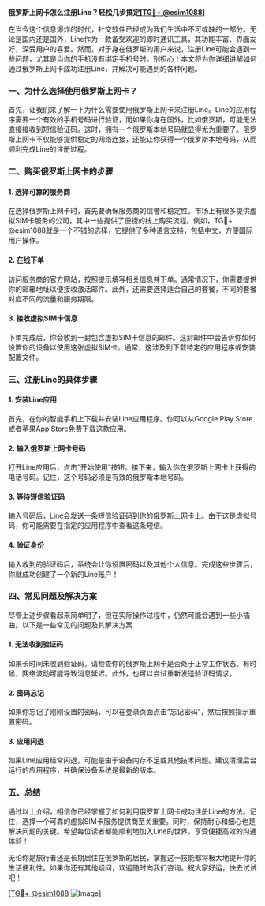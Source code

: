 **俄罗斯上网卡怎么注册Line？轻松几步搞定[[TG💪+ @esim1088](https://t.me/s/esim1088)]**

在当今这个信息爆炸的时代，社交软件已经成为我们生活中不可或缺的一部分。无论是国内还是国外，Line作为一款备受欢迎的即时通讯工具，其功能丰富、界面友好，深受用户的喜爱。然而，对于身在俄罗斯的用户来说，注册Line可能会遇到一些问题，尤其是当你的手机没有绑定手机号时。别担心！本文将为你详细讲解如何通过俄罗斯上网卡成功注册Line，并解决可能遇到的各种问题。

### 一、为什么选择使用俄罗斯上网卡？

首先，让我们来了解一下为什么需要使用俄罗斯上网卡来注册Line。Line的应用程序需要一个有效的手机号码进行验证，而如果你身在国外，比如俄罗斯，可能无法直接接收到短信验证码。这时，拥有一个俄罗斯本地号码就显得尤为重要了。俄罗斯上网卡不仅能够提供稳定的网络连接，还能让你获得一个俄罗斯本地号码，从而顺利完成Line的注册过程。

### 二、购买俄罗斯上网卡的步骤

#### 1. 选择可靠的服务商

在选择俄罗斯上网卡时，首先要确保服务商的信誉和稳定性。市场上有很多提供虚拟SIM卡服务的公司，其中一些提供了便捷的线上购买流程。例如，TG💪+ @esim1088就是一个不错的选择，它提供了多种语言支持，包括中文，方便国际用户操作。

#### 2. 在线下单

访问服务商的官方网站，按照提示填写相关信息并下单。通常情况下，你需要提供你的邮箱地址以便接收激活邮件。此外，还需要选择适合自己的套餐，不同的套餐对应不同的流量和服务期限。

#### 3. 接收虚拟SIM卡信息

下单完成后，你会收到一封包含虚拟SIM卡信息的邮件。这封邮件中会告诉你如何设置你的设备以使用这张虚拟SIM卡。通常，这涉及到下载特定的应用程序或安装配置文件。

### 三、注册Line的具体步骤

#### 1. 安装Line应用

首先，在你的智能手机上下载并安装Line应用程序。你可以从Google Play Store或者苹果App Store免费下载这款应用。

#### 2. 输入俄罗斯上网卡号码

打开Line应用后，点击“开始使用”按钮。接下来，输入你在俄罗斯上网卡上获得的电话号码。记住，这个号码必须是有效的俄罗斯本地号码。

#### 3. 等待短信验证码

输入号码后，Line会发送一条短信验证码到你的俄罗斯上网卡上。由于这是虚拟号码，你可能需要在指定的应用程序中查看这条短信。

#### 4. 验证身份

输入收到的验证码后，系统会让你设置密码以及其他个人信息。完成这些步骤后，你就成功创建了一个新的Line账户！

### 四、常见问题及解决方案

尽管上述步骤看起来简单明了，但在实际操作过程中，仍然可能会遇到一些小插曲。以下是一些常见的问题及其解决方案：

#### 1. 无法收到验证码

如果长时间未收到验证码，请检查你的俄罗斯上网卡是否处于正常工作状态。有时候，网络波动可能导致消息延迟。此外，也可以尝试重新发送验证码请求。

#### 2. 密码忘记

如果你忘记了刚刚设置的密码，可以在登录页面点击“忘记密码”，然后按照指示重置密码。

#### 3. 应用闪退

如果Line应用经常闪退，可能是由于设备内存不足或其他技术问题。建议清理后台运行的应用程序，并确保设备系统是最新的版本。

### 五、总结

通过以上介绍，相信你已经掌握了如何利用俄罗斯上网卡成功注册Line的方法。记住，选择一个可靠的虚拟SIM卡服务提供商至关重要。同时，保持耐心和细心也是解决问题的关键。希望每位读者都能顺利地加入Line的世界，享受便捷高效的沟通体验！

无论你是旅行者还是长期居住在俄罗斯的居民，掌握这一技能都将极大地提升你的生活便利性。如果你还有其他疑问，欢迎随时向我们咨询。祝大家好运，快去试试吧！

[[TG💪+ @esim1088](https://t.me/s/esim1088) ![Image](https://i.postimg.cc/4NQfJmqS/Snipaste-2025-05-13-00-14-12.png)]